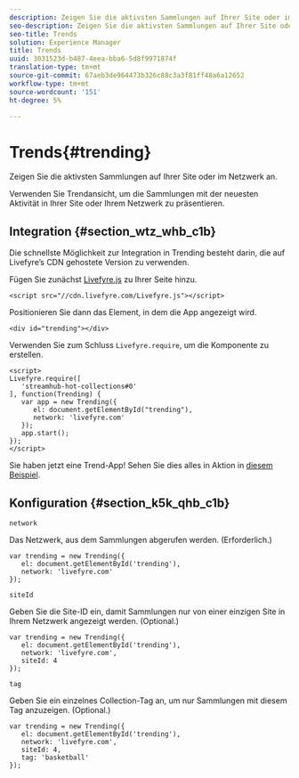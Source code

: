 ```yaml
---
description: Zeigen Sie die aktivsten Sammlungen auf Ihrer Site oder im Netzwerk an.
seo-description: Zeigen Sie die aktivsten Sammlungen auf Ihrer Site oder im Netzwerk an.
seo-title: Trends
solution: Experience Manager
title: Trends
uuid: 3031523d-b487-4eea-bba6-5d8f9971874f
translation-type: tm+mt
source-git-commit: 67aeb3de964473b326c88c3a3f81ff48a6a12652
workflow-type: tm+mt
source-wordcount: '151'
ht-degree: 5%

---
```



# Trends{#trending}

Zeigen Sie die aktivsten Sammlungen auf Ihrer Site oder im Netzwerk an.

Verwenden Sie Trendansicht, um die Sammlungen mit der neuesten Aktivität in Ihrer Site oder Ihrem Netzwerk zu präsentieren.

## Integration {#section_wtz_whb_c1b}

Die schnellste Möglichkeit zur Integration in Trending besteht darin, die auf Livefyre’s CDN gehostete Version zu verwenden.

Fügen Sie zunächst [Livefyre.js](https://github.com/Livefyre/Livefyre.js) zu Ihrer Seite hinzu.

```
<script src="//cdn.livefyre.com/Livefyre.js"></script> 
```

Positionieren Sie dann das Element, in dem die App angezeigt wird.

```
<div id="trending"></div>
```

Verwenden Sie zum Schluss `Livefyre.require`, um die Komponente zu erstellen.

```
<script> 
Livefyre.require([ 
   'streamhub-hot-collections#0' 
], function(Trending) {     
   var app = new Trending({ 
      el: document.getElementById("trending"), 
      network: 'livefyre.com' 
   }); 
   app.start(); 
}); 
</script>
```

Sie haben jetzt eine Trend-App! Sehen Sie dies alles in Aktion in [diesem Beispiel](https://codepen.io/gobengo/pen/GijEy).

## Konfiguration {#section_k5k_qhb_c1b}

`network`

Das Netzwerk, aus dem Sammlungen abgerufen werden. (Erforderlich.)

```
var trending = new Trending({ 
   el: document.getElementById('trending'), 
   network: 'livefyre.com' 
});
```

`siteId`

Geben Sie die Site-ID ein, damit Sammlungen nur von einer einzigen Site in Ihrem Netzwerk angezeigt werden. (Optional.)

```
var trending = new Trending({ 
   el: document.getElementById('trending'), 
   network: 'livefyre.com', 
   siteId: 4 
});
```

`tag`

Geben Sie ein einzelnes Collection-Tag an, um nur Sammlungen mit diesem Tag anzuzeigen. (Optional.)

```
var trending = new Trending({ 
   el: document.getElementById('trending'), 
   network: 'livefyre.com', 
   siteId: 4, 
   tag: 'basketball' 
});
```

